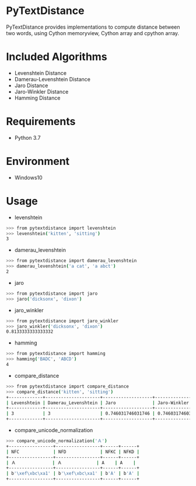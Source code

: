# PyTextDistance

PyTextDistance provides implementations to compute distance between two words, using Cython memoryview, Cython array and cpython array.


# Included Algorithms

* Levenshtein Distance
* Damerau-Levenshtein Distance
* Jaro Distance
* Jaro-Winkler Distance
* Hamming Distance


# Requirements

* Python 3.7


# Environment

* Windows10


# Usage

* levenshtein

```bash
>>> from pytextdistance import levenshtein
>>> levenshtein('kitten', 'sitting')
3
```

*  damerau_levenshtein

```bash
>>> from pytextdistance import damerau_levenshtein
>>> damerau_levenshtein('a cat', 'a abct')
2
```

* jaro

```bash
>>> from pytextdistance import jaro
>>> jaro('dicksonx', 'dixon')
```

* jaro_winkler

```bash
>>> from pytextdistance import jaro_winkler
>>> jaro_winkler('dicksonx', 'dixon')
0.8133333333333332
```

* hamming

```bash
>>> from pytextdistance import hamming
>>> hamming('BADC', 'ABCD')
4
```

* compare_distance

```bash
>>> from pytextdistance import compare_distance
>>> compare_distance('kitten', 'sitting')
+-------------+---------------------+-------------------+-------------------+---------+
| Levenshtein | Damerau_Levenshtein | Jaro              | Jaro-Winkler      | Hamming |
+-------------+---------------------+-------------------+-------------------+---------+
| 3           | 3                   | 0.746031746031746 | 0.746031746031746 | *       |
+-------------+---------------------+-------------------+-------------------+---------+

```

* compare_unicode_normalization
```bash
>>> compare_unicode_normalization('Ａ')
+-----------------+-----------------+------+------+
| NFC             | NFD             | NFKC | NFKD |
+-----------------+-----------------+------+------+
| Ａ              | Ａ　　　　　　　　| A    | A    |
+-----------------+-----------------+------+------+
| b'\xef\xbc\xa1' | b'\xef\xbc\xa1' | b'A' | b'A' |
+-----------------+-----------------+------+------+
```

